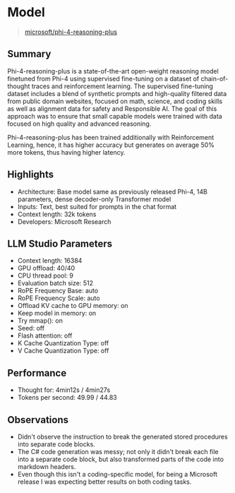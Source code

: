 # Model

> [microsoft/phi-4-reasoning-plus](https://huggingface.co/microsoft/Phi-4-reasoning-plus)

## Summary

Phi-4-reasoning-plus is a state-of-the-art open-weight reasoning model finetuned from Phi-4 using supervised fine-tuning on a dataset of chain-of-thought traces and reinforcement learning. The supervised fine-tuning dataset includes a blend of synthetic prompts and high-quality filtered data from public domain websites, focused on math, science, and coding skills as well as alignment data for safety and Responsible AI. The goal of this approach was to ensure that small capable models were trained with data focused on high quality and advanced reasoning. 

Phi-4-reasoning-plus has been trained additionally with Reinforcement Learning, hence, it has higher accuracy but generates on average 50% more tokens, thus having higher latency.

## Highlights

- Architecture: Base model same as previously released Phi-4, 14B parameters, dense decoder-only Transformer model
- Inputs: Text, best suited for prompts in the chat format
- Context length: 32k tokens
- Developers: Microsoft Research

## LLM Studio Parameters

- Context length: 16384
- GPU offload: 40/40
- CPU thread pool: 9
- Evaluation batch size: 512
- RoPE Frequency Base: auto
- RoPE Frequency Scale: auto
- Offload KV cache to GPU memory: on
- Keep model in memory: on
- Try mmap(): on
- Seed: off
- Flash attention: off
- K Cache Quantization Type: off
- V Cache Quantization Type: off

## Performance

- Thought for: 4min12s / 4min27s
- Tokens per second: 49.99 / 44.83

## Observations

- Didn't observe the instruction to break the generated stored procedures into separate code blocks.
- The C# code generation was messy; not only it didn't break each file into a separate code block, but also transformed parts of the code into markdown headers.
- Even though this isn't a coding-specific model, for being a Microsoft release I was expecting better results on both coding tasks.
